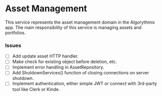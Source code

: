 # Asset Management

This service represents the asset management domain in the Algorythmix app. The main
responsibility of this service is managing assets and portfolios.

### Issues

- [ ] Add update asset HTTP handler.
- [ ] Make check for existing object before deletion, etc.
- [ ] Implement error handling in AssetRepository.
- [ ] Add ShutdownServices() function of closing connections on server shutdown.
- [ ] Implement authentication, either simple JWT or connect with 3rd-party tool like Clerk or Kinde.
